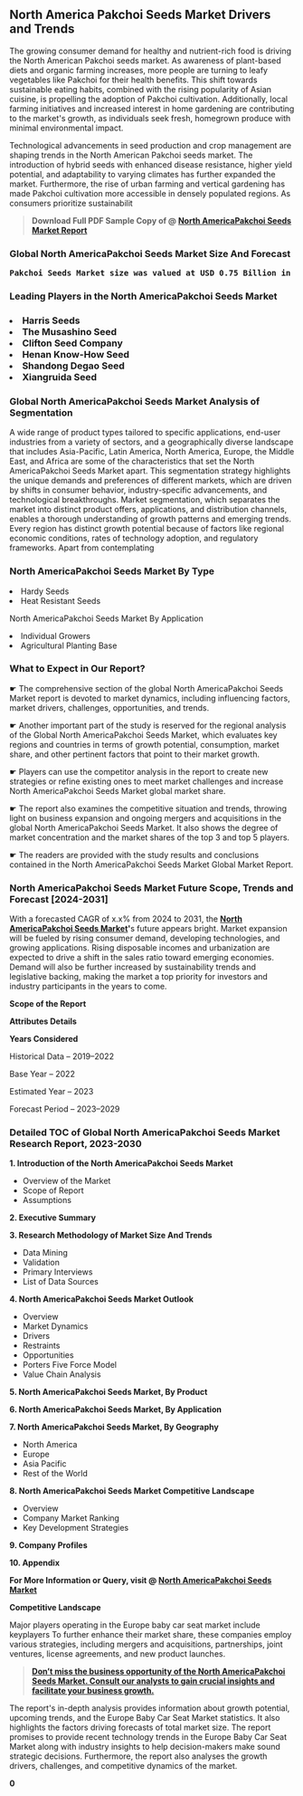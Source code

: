 <p><h2>North America Pakchoi Seeds Market Drivers and Trends</h2><p>The growing consumer demand for healthy and nutrient-rich food is driving the North American Pakchoi seeds market. As awareness of plant-based diets and organic farming increases, more people are turning to leafy vegetables like Pakchoi for their health benefits. This shift towards sustainable eating habits, combined with the rising popularity of Asian cuisine, is propelling the adoption of Pakchoi cultivation. Additionally, local farming initiatives and increased interest in home gardening are contributing to the market's growth, as individuals seek fresh, homegrown produce with minimal environmental impact.</p><p>Technological advancements in seed production and crop management are shaping trends in the North American Pakchoi seeds market. The introduction of hybrid seeds with enhanced disease resistance, higher yield potential, and adaptability to varying climates has further expanded the market. Furthermore, the rise of urban farming and vertical gardening has made Pakchoi cultivation more accessible in densely populated regions. As consumers prioritize sustainabilit</p><blockquote id="" class=""><strong>Download Full PDF Sample Copy of @&nbsp;<a href="https://www.verifiedmarketreports.com/download-sample/?rid=379486&utm_source=GitHub-Jan&utm_medium=256" target="_blank">North AmericaPakchoi Seeds Market Report</a>&nbsp;&nbsp;</strong></blockquote><h3 id="" class=""><strong>Global&nbsp;North AmericaPakchoi Seeds Market Size And Forecast</strong></h3><pre class="reader-text-block__code-block"><strong>Pakchoi Seeds Market size was valued at USD 0.75 Billion in 2022 and is projected to reach USD 1.2 Billion by 2030, growing at a CAGR of 7.4% from 2024 to 2030.</strong></pre><h3 id="" class="">Leading Players in the&nbsp;North AmericaPakchoi Seeds Market</h3><h3 class=""></Li><Li>Harris Seeds</Li><Li> The Musashino Seed</Li><Li> Clifton Seed Company</Li><Li> Henan Know-How Seed</Li><Li> Shandong Degao Seed</Li><Li> Xiangruida Seed</h3><h3 id="" class="">Global&nbsp;North AmericaPakchoi Seeds Market Analysis of Segmentation</h3><p id="" class="">A wide range of product types tailored to specific applications, end-user industries from a variety of sectors, and a geographically diverse landscape that includes Asia-Pacific, Latin America, North America, Europe, the Middle East, and Africa are some of the characteristics that set the North AmericaPakchoi Seeds Market apart. This segmentation strategy highlights the unique demands and preferences of different markets, which are driven by shifts in consumer behavior, industry-specific advancements, and technological breakthroughs. Market segmentation, which separates the market into distinct product offers, applications, and distribution channels, enables a thorough understanding of growth patterns and emerging trends. Every region has distinct growth potential because of factors like regional economic conditions, rates of technology adoption, and regulatory frameworks. Apart from contemplating</p><h3 id="" class="">North AmericaPakchoi Seeds Market&nbsp;By Type</h3><p></Li><Li>Hardy Seeds</Li><Li> Heat Resistant Seeds</p><div class="" data-test-id=""><p>North AmericaPakchoi Seeds Market&nbsp;By Application</p></div><p class=""></Li><Li>Individual Growers</Li><Li> Agricultural Planting Base</p><div class="" data-test-id=""><h3><span class="">What to Expect in Our Report?</span></h3></div><div class="" data-test-id=""><p><span class="">☛ The comprehensive section of the global North AmericaPakchoi Seeds Market report is devoted to market dynamics, including influencing factors, market drivers, challenges, opportunities, and trends.</span></p></div><div class="" data-test-id=""><p><span class="">☛ Another important part of the study is reserved for the regional analysis of the Global North AmericaPakchoi Seeds Market, which evaluates key regions and countries in terms of growth potential, consumption, market share, and other pertinent factors that point to their market growth.</span></p></div><div class="" data-test-id=""><p><span class="">☛ Players can use the competitor analysis in the report to create new strategies or refine existing ones to meet market challenges and increase North AmericaPakchoi Seeds Market global market share.</span></p></div><div class="" data-test-id=""><p><span class="">☛ The report also examines the competitive situation and trends, throwing light on business expansion and ongoing mergers and acquisitions in the global North AmericaPakchoi Seeds Market. It also shows the degree of market concentration and the market shares of the top 3 and top 5 players.</span></p></div><div class="" data-test-id=""><p><span class="">☛ The readers are provided with the study results and conclusions contained in the North AmericaPakchoi Seeds Market Global Market Report.</span></p></div><div class="" data-test-id=""><h3><span class="">North AmericaPakchoi Seeds Market Future Scope, Trends and Forecast [2024-2031]</span></h3></div><div class="" data-test-id=""><p><span class="">With a forecasted CAGR of x.x% from 2024 to 2031, the <strong><a href="https://www.verifiedmarketreports.com/download-sample/?rid=379486&utm_source=GitHub-Jan&utm_medium=256" target="_blank">North AmericaPakchoi Seeds Market</a>'</strong>s future appears bright. Market expansion will be fueled by rising consumer demand, developing technologies, and growing applications. Rising disposable incomes and urbanization are expected to drive a shift in the sales ratio toward emerging economies. Demand will also be further increased by sustainability trends and legislative backing, making the market a top priority for investors and industry participants in the years to come.</span></p><p id="ember66" class="ember-view reader-text-block__paragraph"><strong>Scope of the Report</strong></p><p id="ember67" class="ember-view reader-text-block__paragraph"><strong>Attributes Details</strong></p><p id="ember68" class="ember-view reader-text-block__paragraph"><strong>Years Considered</strong></p><p id="ember69" class="ember-view reader-text-block__paragraph">Historical Data &ndash; 2019&ndash;2022</p><p id="ember70" class="ember-view reader-text-block__paragraph">Base Year &ndash; 2022</p><p id="ember71" class="ember-view reader-text-block__paragraph">Estimated Year &ndash; 2023</p><p id="ember72" class="ember-view reader-text-block__paragraph">Forecast Period &ndash; 2023&ndash;2029</p></div><h3 id="" class="">Detailed TOC of Global North AmericaPakchoi Seeds Market Research Report, 2023-2030</h3><p id="" class=""><strong>1. Introduction of the North AmericaPakchoi Seeds Market</strong></p><ul><li>Overview of the Market</li><li>Scope of Report</li><li>Assumptions</li></ul><p id="" class=""><strong>2. Executive Summary</strong></p><p id="" class=""><strong>3. Research Methodology of Market Size And Trends</strong></p><ul><li>Data Mining</li><li>Validation</li><li>Primary Interviews</li><li>List of Data Sources</li></ul><p id="" class=""><strong>4. North AmericaPakchoi Seeds Market Outlook</strong></p><ul><li>Overview</li><li>Market Dynamics</li><li>Drivers</li><li>Restraints</li><li>Opportunities</li><li>Porters Five Force Model</li><li>Value Chain Analysis</li></ul><p id="" class=""><strong>5. North AmericaPakchoi Seeds Market, By Product</strong></p><p id="" class=""><strong>6. North AmericaPakchoi Seeds Market, By Application</strong></p><p id="" class=""><strong>7. North AmericaPakchoi Seeds Market, By Geography</strong></p><ul><li>North America</li><li>Europe</li><li>Asia Pacific</li><li>Rest of the World</li></ul><p id="" class=""><strong>8. North AmericaPakchoi Seeds Market Competitive Landscape</strong></p><ul><li>Overview</li><li>Company Market Ranking</li><li>Key Development Strategies</li></ul><p id="" class=""><strong>9. Company Profiles</strong></p><p id="" class=""><strong>10. Appendix</strong></p><p><strong>For More Information or Query, visit&nbsp;@ <a href="https://www.verifiedmarketreports.com/product/pakchoi-seeds-market/" target="_blank">North AmericaPakchoi Seeds Market</a></strong></p><p id="ember61" class="ember-view reader-text-block__paragraph"><strong>Competitive Landscape</strong></p><p id="ember62" class="ember-view reader-text-block__paragraph">Major players operating in the Europe baby car seat market include keyplayers To further enhance their market share, these companies employ various strategies, including mergers and acquisitions, partnerships, joint ventures, license agreements, and new product launches.</p><blockquote id="ember63" class="ember-view reader-text-block__blockquote"><strong><a href="https://www.verifiedmarketreports.com/download-sample/?rid=379486&utm_source=GitHub-Jan&utm_medium=256" target="_blank">Don&rsquo;t miss the business opportunity of the North AmericaPakchoi Seeds Market. Consult our analysts to gain crucial insights and facilitate your business growth.</a></strong></blockquote><p id="ember64" class="ember-view reader-text-block__paragraph">The report's in-depth analysis provides information about growth potential, upcoming trends, and the Europe Baby Car Seat Market statistics. It also highlights the factors driving forecasts of total market size. The report promises to provide recent technology trends in the Europe Baby Car Seat Market along with industry insights to help decision-makers make sound strategic decisions. Furthermore, the report also analyses the growth drivers, challenges, and competitive dynamics of the market.</p><p class="ember-view reader-text-block__paragraph"><strong>0</strong></p>
